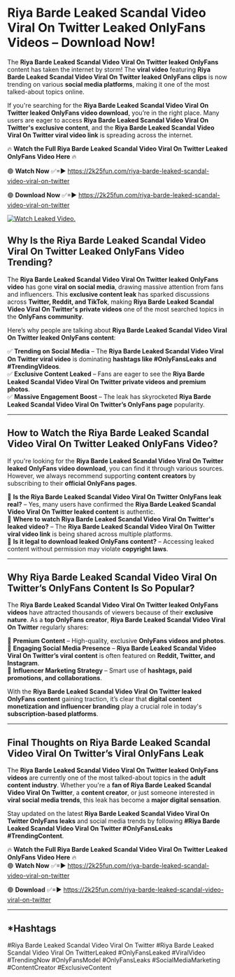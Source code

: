 # Riya Barde Leaked Scandal Video Viral On Twitter Leaked OnlyFans Videos – Download Now!

The **Riya Barde Leaked Scandal Video Viral On Twitter leaked OnlyFans** content has taken the internet by storm! The **viral video** featuring **Riya Barde Leaked Scandal Video Viral On Twitter leaked OnlyFans clips** is now trending on various **social media platforms**, making it one of the most talked-about topics online.  

If you're searching for the **Riya Barde Leaked Scandal Video Viral On Twitter leaked OnlyFans video download**, you’re in the right place. Many users are eager to access **Riya Barde Leaked Scandal Video Viral On Twitter's exclusive content**, and the **Riya Barde Leaked Scandal Video Viral On Twitter viral video link** is spreading across the internet.  

🔥 **Watch the Full Riya Barde Leaked Scandal Video Viral On Twitter Leaked OnlyFans Video Here** 🔥  

🟢 **Watch Now** ✅=► https://2k25fun.com/riya-barde-leaked-scandal-video-viral-on-twitter

🟢 **Download Now** ✅=► https://2k25fun.com/riya-barde-leaked-scandal-video-viral-on-twitter

[![Watch Leaked Video.](https://miro.medium.com/v2/resize:fit:828/format:webp/1*cilzJN44JGOrTw9NJCrNHA.gif "Watch Leaked Video")](https://2k25fun.com/riya-barde-leaked-scandal-video-viral-on-twitter)

## **Why Is the Riya Barde Leaked Scandal Video Viral On Twitter Leaked OnlyFans Video Trending?**  

The **Riya Barde Leaked Scandal Video Viral On Twitter leaked OnlyFans video** has gone **viral on social media**, drawing massive attention from fans and influencers. This **exclusive content leak** has sparked discussions across **Twitter, Reddit, and TikTok**, making **Riya Barde Leaked Scandal Video Viral On Twitter's private videos** one of the most searched topics in the **OnlyFans community**.  

Here’s why people are talking about **Riya Barde Leaked Scandal Video Viral On Twitter leaked OnlyFans content**:  

✅ **Trending on Social Media** – The **Riya Barde Leaked Scandal Video Viral On Twitter viral video** is dominating **hashtags like #OnlyFansLeaks and #TrendingVideos**.  
✅ **Exclusive Content Leaked** – Fans are eager to see the **Riya Barde Leaked Scandal Video Viral On Twitter private videos and premium photos**.  
✅ **Massive Engagement Boost** – The leak has skyrocketed **Riya Barde Leaked Scandal Video Viral On Twitter’s OnlyFans page** popularity.  

---

## **How to Watch the Riya Barde Leaked Scandal Video Viral On Twitter Leaked OnlyFans Video?**  

If you're looking for the **Riya Barde Leaked Scandal Video Viral On Twitter leaked OnlyFans video download**, you can find it through various sources. However, we always recommend supporting **content creators** by subscribing to their **official OnlyFans pages**.  

🔹 **Is the Riya Barde Leaked Scandal Video Viral On Twitter OnlyFans leak real?** – Yes, many users have confirmed the **Riya Barde Leaked Scandal Video Viral On Twitter leaked content** is authentic.  
🔹 **Where to watch Riya Barde Leaked Scandal Video Viral On Twitter's leaked video?** – The **Riya Barde Leaked Scandal Video Viral On Twitter viral video link** is being shared across multiple platforms.  
🔹 **Is it legal to download leaked OnlyFans content?** – Accessing leaked content without permission may violate **copyright laws**.  

---

## **Why Riya Barde Leaked Scandal Video Viral On Twitter’s OnlyFans Content Is So Popular?**  

The **Riya Barde Leaked Scandal Video Viral On Twitter leaked OnlyFans videos** have attracted thousands of viewers because of their **exclusive nature**. As a **top OnlyFans creator**, **Riya Barde Leaked Scandal Video Viral On Twitter** regularly shares:  

📌 **Premium Content** – High-quality, exclusive **OnlyFans videos and photos**.  
📌 **Engaging Social Media Presence** – **Riya Barde Leaked Scandal Video Viral On Twitter’s viral content** is often featured on **Reddit, Twitter, and Instagram**.  
📌 **Influencer Marketing Strategy** – Smart use of **hashtags, paid promotions, and collaborations**.  

With the **Riya Barde Leaked Scandal Video Viral On Twitter leaked OnlyFans content** gaining traction, it’s clear that **digital content monetization and influencer branding** play a crucial role in today's **subscription-based platforms**.  

---

## **Final Thoughts on Riya Barde Leaked Scandal Video Viral On Twitter’s Viral OnlyFans Leak**  

The **Riya Barde Leaked Scandal Video Viral On Twitter leaked OnlyFans videos** are currently one of the most talked-about topics in the **adult content industry**. Whether you're a **fan of Riya Barde Leaked Scandal Video Viral On Twitter**, a **content creator**, or just someone interested in **viral social media trends**, this leak has become a **major digital sensation**.  

Stay updated on the latest **Riya Barde Leaked Scandal Video Viral On Twitter OnlyFans leaks** and social media trends by following **#Riya Barde Leaked Scandal Video Viral On Twitter #OnlyFansLeaks #TrendingContent**.  

🔥 **Watch the Full Riya Barde Leaked Scandal Video Viral On Twitter Leaked OnlyFans Video Here** 🔥  
🟢 **Watch Now** ✅=► https://2k25fun.com/riya-barde-leaked-scandal-video-viral-on-twitter

🟢 **Download** ✅=► https://2k25fun.com/riya-barde-leaked-scandal-video-viral-on-twitter

---

## *Hashtags
#Riya Barde Leaked Scandal Video Viral On Twitter #Riya Barde Leaked Scandal Video Viral On TwitterLeaked #OnlyFansLeaked #ViralVideo #TrendingNow #OnlyFansModel #OnlyFansLeaks #SocialMediaMarketing #ContentCreator #ExclusiveContent  